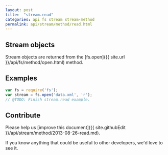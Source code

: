 ```yaml
---
layout: post
title:  "stream.read"
categories: api fs stream stream-method
permalink: api/stream/method/read.html
---
```


## Stream objects

Stream objects are returned from the [fs.open]({{ site.url }}/api/fs/method/open.html) method.

## Examples

```javascript
var fs = require('fs');
var stream = fs.open('data.xml', 'r');
// @TODO: Finish stream.read example.
```

## Contribute

Please help us [improve this document]({{ site.githubEdit }}/api/stream/method/2013-08-26-read.md).

If you know anything that could be useful to other developers, we'd love to see it.


